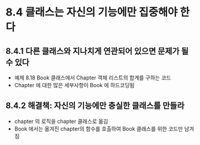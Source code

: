 # 8.4 클래스는 자신의 기능에만 집중해야 한다 
## 8.4.1 다른 클래스와 지나치게 연관되어 있으면 문제가 될 수 있다
* 예제 8.18 Book 클래스에서 Chapter 객체 리스트의 합계를 구하는 코드
* Chapter 에 대한 많은 세부사항이 Book 에 하드코딩됨

## 8.4.2 해결책: 자신의 기능에만 충실한 클래스를 만들라
* chapter 의 로직을 chapter 클래스로 옮김
* Book 에서는 옮겨진 chapter의 함수를 호출하여 Book 클래스를 위한 코드만 남겨짐

